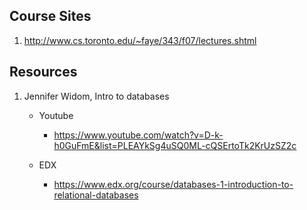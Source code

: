 ## Course Sites
1. http://www.cs.toronto.edu/~faye/343/f07/lectures.shtml


## Resources

1. Jennifer Widom, Intro to databases
    - Youtube
        - https://www.youtube.com/watch?v=D-k-h0GuFmE&list=PLEAYkSg4uSQ0ML-cQSErtoTk2KrUzSZ2c

    - EDX
        - https://www.edx.org/course/databases-1-introduction-to-relational-databases